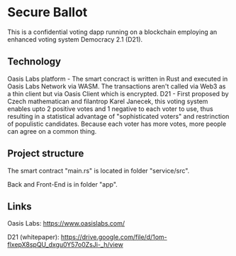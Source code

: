 # Secure Ballot
This is a confidential voting dapp running on a blockchain employing an enhanced voting system Democracy 2.1 (D21).

## Technology
Oasis Labs platform - The smart concract is written in Rust and executed in Oasis Labs Network via WASM. The transactions aren't called via Web3 as a thin client but via Oasis Client which is encrypted.
D21 - First proposed by Czech mathematican and filantrop Karel Janecek, this voting system enables upto 2 positive votes and 1 negative to each voter to use, thus resulting in a statistical advantage of "sophisticated voters" and restrinction of populistic candidates. Because each voter has more votes, more people can agree on a common thing.

## Project structure
The smart contract "main.rs" is located in folder "service/src".

Back and Front-End is in folder "app".

## Links
Oasis Labs: https://www.oasislabs.com/

D21 (whitepaper): https://drive.google.com/file/d/1om-flxepX8spQU_dxgu0Y57o0ZsJi-_h/view